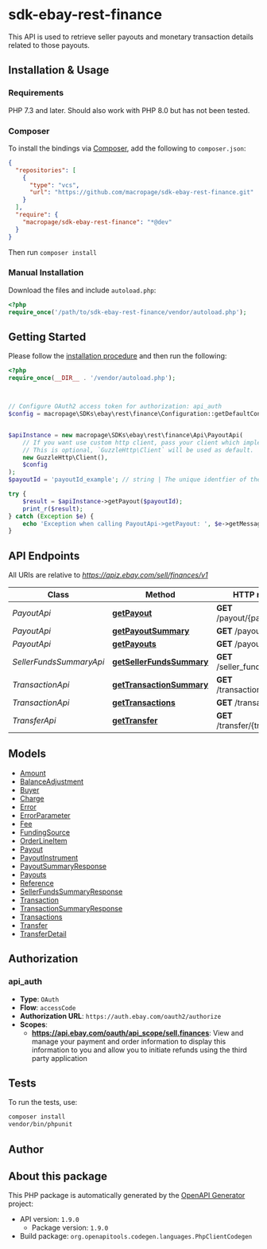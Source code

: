# sdk-ebay-rest-finance

This API is used to retrieve seller payouts and monetary transaction details related to those payouts.


## Installation & Usage

### Requirements

PHP 7.3 and later.
Should also work with PHP 8.0 but has not been tested.

### Composer

To install the bindings via [Composer](https://getcomposer.org/), add the following to `composer.json`:

```json
{
  "repositories": [
    {
      "type": "vcs",
      "url": "https://github.com/macropage/sdk-ebay-rest-finance.git"
    }
  ],
  "require": {
    "macropage/sdk-ebay-rest-finance": "*@dev"
  }
}
```

Then run `composer install`

### Manual Installation

Download the files and include `autoload.php`:

```php
<?php
require_once('/path/to/sdk-ebay-rest-finance/vendor/autoload.php');
```

## Getting Started

Please follow the [installation procedure](#installation--usage) and then run the following:

```php
<?php
require_once(__DIR__ . '/vendor/autoload.php');



// Configure OAuth2 access token for authorization: api_auth
$config = macropage\SDKs\ebay\rest\finance\Configuration::getDefaultConfiguration()->setAccessToken('YOUR_ACCESS_TOKEN');


$apiInstance = new macropage\SDKs\ebay\rest\finance\Api\PayoutApi(
    // If you want use custom http client, pass your client which implements `GuzzleHttp\ClientInterface`.
    // This is optional, `GuzzleHttp\Client` will be used as default.
    new GuzzleHttp\Client(),
    $config
);
$payoutId = 'payoutId_example'; // string | The unique identfier of the payout is passed in as a path parameter at the end of the call URI. <br/><br/>The <b>getPayouts</b> method can be used to retrieve the unique identifier of a payout, or the user can check Seller Hub to get the payout ID.

try {
    $result = $apiInstance->getPayout($payoutId);
    print_r($result);
} catch (Exception $e) {
    echo 'Exception when calling PayoutApi->getPayout: ', $e->getMessage(), PHP_EOL;
}

```

## API Endpoints

All URIs are relative to *https://apiz.ebay.com/sell/finances/v1*

Class | Method | HTTP request | Description
------------ | ------------- | ------------- | -------------
*PayoutApi* | [**getPayout**](docs/Api/PayoutApi.md#getpayout) | **GET** /payout/{payout_Id} | 
*PayoutApi* | [**getPayoutSummary**](docs/Api/PayoutApi.md#getpayoutsummary) | **GET** /payout_summary | 
*PayoutApi* | [**getPayouts**](docs/Api/PayoutApi.md#getpayouts) | **GET** /payout | 
*SellerFundsSummaryApi* | [**getSellerFundsSummary**](docs/Api/SellerFundsSummaryApi.md#getsellerfundssummary) | **GET** /seller_funds_summary | 
*TransactionApi* | [**getTransactionSummary**](docs/Api/TransactionApi.md#gettransactionsummary) | **GET** /transaction_summary | 
*TransactionApi* | [**getTransactions**](docs/Api/TransactionApi.md#gettransactions) | **GET** /transaction | 
*TransferApi* | [**getTransfer**](docs/Api/TransferApi.md#gettransfer) | **GET** /transfer/{transfer_Id} | 

## Models

- [Amount](docs/Model/Amount.md)
- [BalanceAdjustment](docs/Model/BalanceAdjustment.md)
- [Buyer](docs/Model/Buyer.md)
- [Charge](docs/Model/Charge.md)
- [Error](docs/Model/Error.md)
- [ErrorParameter](docs/Model/ErrorParameter.md)
- [Fee](docs/Model/Fee.md)
- [FundingSource](docs/Model/FundingSource.md)
- [OrderLineItem](docs/Model/OrderLineItem.md)
- [Payout](docs/Model/Payout.md)
- [PayoutInstrument](docs/Model/PayoutInstrument.md)
- [PayoutSummaryResponse](docs/Model/PayoutSummaryResponse.md)
- [Payouts](docs/Model/Payouts.md)
- [Reference](docs/Model/Reference.md)
- [SellerFundsSummaryResponse](docs/Model/SellerFundsSummaryResponse.md)
- [Transaction](docs/Model/Transaction.md)
- [TransactionSummaryResponse](docs/Model/TransactionSummaryResponse.md)
- [Transactions](docs/Model/Transactions.md)
- [Transfer](docs/Model/Transfer.md)
- [TransferDetail](docs/Model/TransferDetail.md)

## Authorization

### api_auth

- **Type**: `OAuth`
- **Flow**: `accessCode`
- **Authorization URL**: `https://auth.ebay.com/oauth2/authorize`
- **Scopes**: 
    - **https://api.ebay.com/oauth/api_scope/sell.finances**: View and manage your payment and order information to display this information to you and allow you to initiate refunds using the third party application

## Tests

To run the tests, use:

```bash
composer install
vendor/bin/phpunit
```

## Author



## About this package

This PHP package is automatically generated by the [OpenAPI Generator](https://openapi-generator.tech) project:

- API version: `1.9.0`
    - Package version: `1.9.0`
- Build package: `org.openapitools.codegen.languages.PhpClientCodegen`
